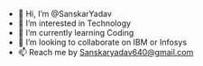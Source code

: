 - 👋 Hi, I’m @SanskarYadav
- 👀 I’m interested in Technology 
- 🌱 I’m currently learning Coding  
- 💞️ I’m looking to collaborate on IBM or Infosys
- 📫 Reach me by Sanskaryadav640@gmail.com

<!---
SanskarYadav640/SanskarYadav640 is a ✨ special ✨ repository because its `README.md` (this file) appears on your GitHub profile.
You can click the Preview link to take a look at your changes.
--->
